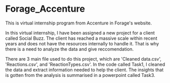 # Forage_Accenture

This is virtual internship program from Accenture in Forage's website.

In this virtual internship, I have been assigned a new project for a client called Social Buzz. The client has reached a massive scale within recent years and does not have the resources internally to handle it. That is why there is a need to analyze the data and give reccomendation.

There are 3 main file used to do this project, which are 'Cleaned data.csv', 'Reactions.csv', and 'ReactionTypes.csv'. In the code called Task1, I cleaned the data and extract information needed to help the client. The insights that is gotten from the analysis is summarised in a powerpoint called Task3.
